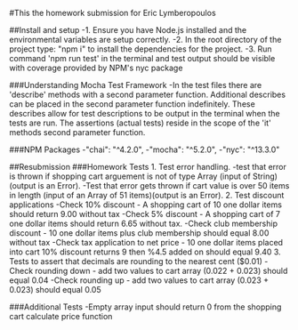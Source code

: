 #This the homework submission for Eric Lymberopoulos

##Install and setup
    -1. Ensure you have Node.js installed and the environmental variables are setup correctly.
    -2. In the root directory of the project type: "npm i" to install the dependencies for the project.
    -3. Run command 'npm run test' in the terminal and test output should be visible with coverage provided by NPM's nyc package
    

###Understanding Mocha Test Framework
    -In the test files there are 'describe' methods with a second parameter function.
    Additional describes can be placed in the second parameter function indefinitely. 
    These describes allow for test descriptions to be output in the terminal when the tests are run. 
    The assertions (actual tests) reside in the scope of the 'it' methods second parameter function.
    

###NPM Packages
    -"chai": "^4.2.0",
    -"mocha": "^5.2.0",
    -"nyc": "^13.3.0"
    


##Resubmission
###Homework Tests
    1. Test error handling.
      -test that error is thrown if shopping cart arguement is not of type Array (input of String)(output is an Error).
      -Test that error gets thrown if cart value is over 50 items in length (input of an Array of 51 items)(output is an Error).
    2. Test discount applications
      -Check 10% discount - A shopping cart of 10 one dollar items should return 9.00 without tax
      -Check 5% discount - A shopping cart of 7 one dollar items should return 6.65 without tax.
      -Check club membership discount - 10 one dollar items plus club membership should equal 8.00 without tax
      -Check tax application to net price - 10 one dollar items placed into cart 10% discount returns 9 then %4.5 added on should equal 9.40
    3. Tests to assert that decimals are rounding to the nearest cent ($0.01)
      -Check rounding down - add two values to cart array (0.022 + 0.023) should equal 0.04
      -Check rounding up - add two values to cart array (0.023 + 0.023) should equal 0.05

###Additional Tests
    -Empty array input should return 0 from the shopping cart calculate price function
